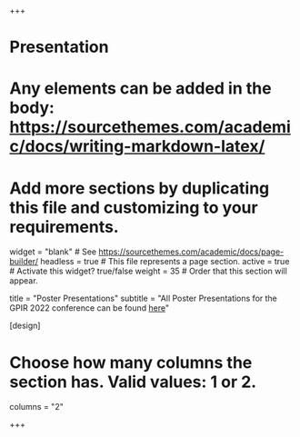 +++
# Presentation
# Any elements can be added in the body: https://sourcethemes.com/academic/docs/writing-markdown-latex/
# Add more sections by duplicating this file and customizing to your requirements.

widget = "blank"  # See https://sourcethemes.com/academic/docs/page-builder/
headless = true  # This file represents a page section.
active = true  # Activate this widget? true/false
weight = 35  # Order that this section will appear.

title = "Poster Presentations"
subtitle = "All Poster Presentations for the GPIR 2022 conference can be found <a href="https://drive.google.com/drive/folders/1boVjrZn9oShy1rJT8BsmayWKk2mhWHMF">here</a>"

[design]
  # Choose how many columns the section has. Valid values: 1 or 2.
  columns = "2"

+++
